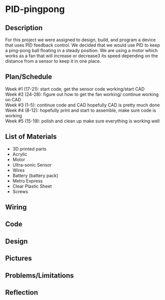 # PID-pingpong
## Description 
For this project we were assigned to design, build, and program a device that uses PID feedback control. We decided that we would use PID to keep a ping-pong ball floating in a steady position. We are using a motor which works as a fan that will increase or decrease3 its speed depending on the distance from a sensor to keep it in one place.

## Plan/Schedule 
Week #1 (17-21): start code, get the sensor code working/start CAD                                                                                                       
Week #2 (24-28): figure out how to get the fan working/ continue working on CAD                                                                                           
Week #3 (1-5): continue code and CAD hopefully CAD is pretty much done                                                                                                   
Week #4 (8-12): hopefully print and start to assemble, make sure code is working                                                                                         
Week #5 (15-19): polish and clean up make sure everything is working well


## List of Materials 
- 3D printed parts
- Acrylic 
- Motor 
- Ultra-sonic Sensor 
- Wires
- Battery (battery pack) 
- Metro Express
- Clear Plastic Sheet 
- Screws

## Wiring 

## Code 

## Design 

## Pictures

## Problems/Limitations 

## Reflection
